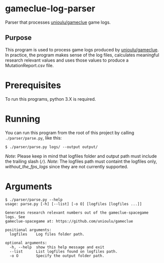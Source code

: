 # gameclue-log-parser

Parser that processes [unioulu/gameclue] game logs.

## Purpose

This program is used to process game logs produced by [unioulu/gameclue]. In practice, the program makes sense of the
log files, calculates meaningful research relevant values and uses those values to produce a MutationReport.csv file.

# Prerequisites

To run this programs, python 3.X is required.

# Running

You can run this program from the root of this project by calling ``./parser/parse.py``, like this:
```shell
$ ./parser/parse.py logs/ --output output/
```

*Note*: Please keep in mind that logfiles folder and output path must include the trailing slash (`/`).
*Note*: The logfiles path must containt the logfiles only, _without_the_fps_logs_ since they are not currently supported.

# Arguments

```
$ ./parser/parse.py --help
usage: parse.py [-h] [--list] [-o O] [logfiles [logfiles ...]]

Generates research relevant numbers out of the gameclue-spacegame logs. See
gameclue-spacegame at: https://github.com/unioulu/gameclue

positional arguments:
  logfiles    Log files folder path.

optional arguments:
  -h, --help  show this help message and exit
  --list      List logfiles found on logfiles path.
  -o O        Specify the output folder path.
```

[unioulu/gameclue]: (https://github.com/unioulu/gameclue)
